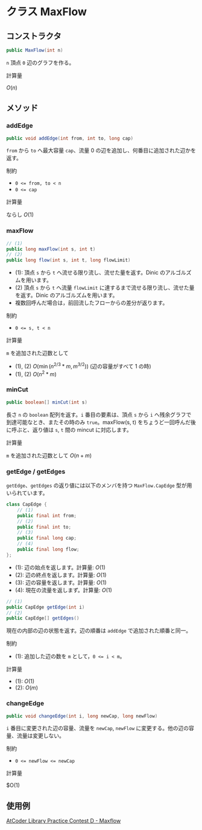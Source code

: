 # クラス MaxFlow

## コンストラクタ

```java
public MaxFlow(int n)
```

`n` 頂点 `0` 辺のグラフを作る。

計算量

$O(n)$

## メソッド

### addEdge

```java
public void addEdge(int from, int to, long cap)
```

`from` から `to` へ最大容量 `cap`、流量 0 の辺を追加し、何番目に追加された辺かを返す。

制約

- `0 <= from, to < n`
- `0 <= cap`

計算量

ならし $O(1)$

### maxFlow

```java
// (1)
public long maxFlow(int s, int t)
// (2)
public long flow(int s, int t, long flowLimit)
```

- (1): 頂点 `s` から `t` へ流せる限り流し、流せた量を返す。Dinic のアルゴルズムを用います。
- (2) 頂点 `s` から `t` へ流量 `flowLimit` に達するまで流せる限り流し、流せた量を返す。Dinic のアルゴルズムを用います。
- 複数回呼んだ場合は，前回流したフローからの差分が返ります。

制約

- `0 <= s, t < n`

計算量

`m` を追加された辺数として

- (1), (2) $O(\min(n^{2/3}*m, m^{3/2}))$ (辺の容量がすべて 1 の時)
- (1), (2) $O(n^2*m)$

### minCut

```java
public boolean[] minCut(int s)
```

長さ `n` の `boolean` 配列を返す。`i` 番目の要素は、頂点 `s` から `i` へ残余グラフで到達可能なとき、またその時のみ `true`。maxFlow(s, t) をちょうど一回呼んだ後に呼ぶと、返り値は `s`, `t` 間の mincut に対応します。

計算量

`m` を追加された辺数として $O(n+m)$

### getEdge / getEdges

`getEdge`、`getEdges` の返り値には以下のメンバを持つ `MaxFlow.CapEdge` 型が用いられています。

```java
class CapEdge {
    // (1)
    public final int from;
    // (2)
    public final int to;
    // (3)
    public final long cap;
    // (4)
    public final long flow;
};
```

- (1): 辺の始点を返します。計算量: $O(1)$
- (2): 辺の終点を返します。計算量: $O(1)$
- (3): 辺の容量を返します。計算量: $O(1)$
- (4): 現在の流量を返しまず。計算量: $O(1)$

```java
// (1)
public CapEdge getEdge(int i)
// (2)
public CapEdge[] getEdges()
```

現在の内部の辺の状態を返す。辺の順番は `addEdge` で追加された順番と同一。

制約

- (1): 追加した辺の数を `m` として，`0 <= i < m`。

計算量

- (1): $O(1)$
- (2): $O(m)$

### changeEdge

```java
public void changeEdge(int i, long newCap, long newFlow)
```

`i` 番目に変更された辺の容量、流量を `newCap`, `newFlow` に変更する。他の辺の容量、流量は変更しない。

制約

- `0 <= newFlow <= newCap`

計算量

$O(1)

## 使用例

[AtCoder Library Practice Contest D - Maxflow](https://atcoder.jp/contests/practice2/submissions/20808482)
